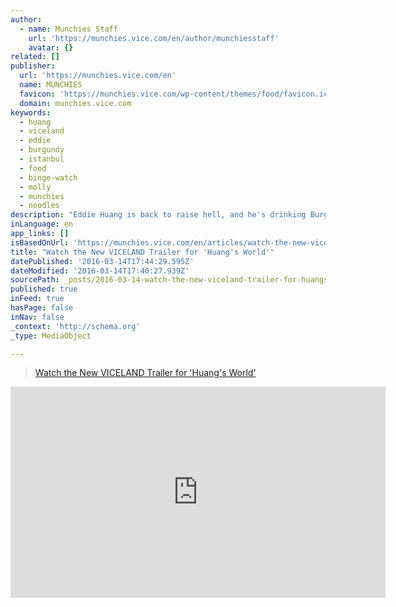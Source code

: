 ```yaml
---
author:
  - name: Munchies Staff
    url: 'https://munchies.vice.com/en/author/munchiesstaff'
    avatar: {}
related: []
publisher:
  url: 'https://munchies.vice.com/en'
  name: MUNCHIES
  favicon: 'https://munchies.vice.com/wp-content/themes/food/favicon.ico'
  domain: munchies.vice.com
keywords:
  - huang
  - viceland
  - eddie
  - burgundy
  - istanbul
  - food
  - binge-watch
  - molly
  - munchies
  - noodles
description: "Eddie Huang is back to raise hell, and he's drinking Burgundy in Burgundy, eating ancient stuff in Istanbul, and changing the way you see food."
inLanguage: en
app_links: []
isBasedOnUrl: 'https://munchies.vice.com/en/articles/watch-the-new-viceland-trailer-for-huangs-world'
title: "Watch the New VICELAND Trailer for 'Huang's World'"
datePublished: '2016-03-14T17:44:29.595Z'
dateModified: '2016-03-14T17:40:27.939Z'
sourcePath: _posts/2016-03-14-watch-the-new-viceland-trailer-for-huangs-world.md
published: true
inFeed: true
hasPage: false
inNav: false
_context: 'http://schema.org'
_type: MediaObject

---
```

> [Watch the New VICELAND Trailer for 'Huang's World'][0]

<iframe src="https://munchies.vice.com/en/articles/watch-the-new-viceland-trailer-for-huangs-world/embed" width="600" height="338" title="Embedded WordPress Post" frameborder="0" scrolling="no" style=""></iframe>



[0]: https://munchies.vice.com/en/articles/watch-the-new-viceland-trailer-for-huangs-world